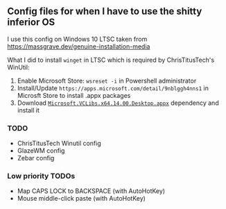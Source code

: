 ## Config files for when I have to use the shitty inferior OS
I use this config on Windows 10 LTSC taken from https://massgrave.dev/genuine-installation-media

What I did to install `winget` in LTSC which is required by ChrisTitusTech's WinUtil:
1. Enable Microsoft Store: `wsreset -i` in Powershell administrator
2. Install/Update `https://apps.microsoft.com/detail/9nblggh4nns1` in Microsft Store to install .appx packages
3. Download [`Microsoft.VCLibs.x64.14.00.Desktop.appx`](https://learn.microsoft.com/en-gb/troubleshoot/developer/visualstudio/cpp/libraries/c-runtime-packages-desktop-bridge#how-to-install-and-update-desktop-framework-packages) dependency and install it

### TODO
- ChrisTitusTech Winutil config
- GlazeWM config 
- Zebar config
### Low priority TODOs
- Map CAPS LOCK to BACKSPACE (with AutoHotKey)
- Mouse middle-click paste (with AutoHotKey)
